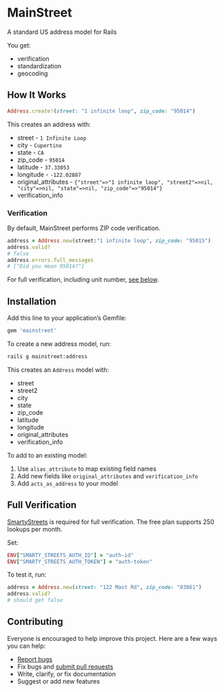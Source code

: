 # MainStreet

A standard US address model for Rails

You get:

- verification
- standardization
- geocoding

## How It Works

```ruby
Address.create!(street: "1 infinite loop", zip_code: "95014")
```

This creates an address with:

- street - `1 Infinite Loop`
- city - `Cupertino`
- state - `CA`
- zip_code - `95014`
- latitude - `37.33053`
- longitude - `-122.02887`
- original_attributes - `{"street"=>"1 infinite loop", "street2"=>nil, "city"=>nil, "state"=>nil, "zip_code"=>"95014"}`
- verification_info

### Verification

By default, MainStreet performs ZIP code verification.

```ruby
address = Address.new(street:"1 infinite loop", zip_code: "95015")
address.valid?
# false
address.errors.full_messages
# ["Did you mean 95014?"]
```

For full verification, including unit number, [see below](#full-verification).

## Installation

Add this line to your application’s Gemfile:

```ruby
gem 'mainstreet'
```

To create a new address model, run:

```sh
rails g mainstreet:address
```

This creates an `Address` model with:

- street
- street2
- city
- state
- zip_code
- latitude
- longitude
- original_attributes
- verification_info

To add to an existing model:

1. Use `alias_attribute` to map existing field names
2. Add new fields like `original_attributes` and `verification_info`
3. Add `acts_as_address` to your model

## Full Verification

[SmartyStreets](https://smartystreets.com/features) is required for full verification. The free plan supports 250 lookups per month.

Set:

```ruby
ENV["SMARTY_STREETS_AUTH_ID"] = "auth-id"
ENV["SMARTY_STREETS_AUTH_TOKEN"] = "auth-token"
```

To test it, run:

```ruby
address = Address.new(street: "122 Mast Rd", zip_code: "03861")
address.valid?
# should get false
```

## Contributing

Everyone is encouraged to help improve this project. Here are a few ways you can help:

- [Report bugs](https://github.com/ankane/mainstreet/issues)
- Fix bugs and [submit pull requests](https://github.com/ankane/mainstreet/pulls)
- Write, clarify, or fix documentation
- Suggest or add new features
